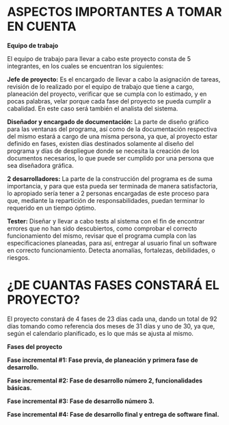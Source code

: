 # ASPECTOS IMPORTANTES A TOMAR EN CUENTA

**Equipo de trabajo**

El equipo de trabajo para llevar a cabo este proyecto consta de 5 integrantes, en los cuales se encuentran los siguientes:

**Jefe de proyecto:** Es el encargado de llevar a cabo la asignación de tareas, revisión de lo realizado por el equipo de trabajo que tiene a cargo, planeación del proyecto, verificar que se cumpla con lo estimado, y en pocas palabras, velar porque cada fase del proyecto se pueda cumplir a cabalidad. En este caso será también el analista del sistema.

**Diseñador y encargado de documentación:**  La parte de diseño gráfico para las ventanas del programa, así como de la documentación respectiva del mismo estará a cargo de una misma persona, ya que, al proyecto estar definido en fases, existen días destinados solamente al diseño del programa y días de despliegue donde se necesita la creación de los documentos necesarios, lo que puede ser cumplido por una persona que sea diseñadora gráfica.

**2 desarrolladores:** La parte de la construcción del programa es de suma importancia, y para que esta pueda ser terminada de manera satisfactoria, lo apropiado sería tener a 2 personas encargadas de este proceso para que, mediante la repartición de responsabilidades, puedan terminar lo requerido en un tiempo óptimo.

**Tester:** Diseñar y llevar a cabo tests al sistema con el fin de encontrar errores que no han sido descubiertos, como comprobar el correcto funcionamiento del mismo, revisar que el programa cumpla con las especificaciones planeadas, para así, entregar al usuario final un software en correcto funcionamiento. Detecta anomalías, fortalezas, debilidades, o riesgos.

# ¿DE CUANTAS FASES CONSTARÁ EL PROYECTO?

El proyecto constará de 4 fases de 23 días cada una, dando un total de 92 días tomando como referencia dos meses de 31 días y uno de 30, ya que, según el calendario planificado, es lo que más se ajusta al mismo.

**Fases del proyecto**

**Fase incremental #1: Fase previa, de planeación y primera fase de desarrollo.**

**Fase incremental #2: Fase de desarrollo número 2, funcionalidades básicas.**

**Fase incremental #3: Fase de desarrollo número 3.**

**Fase incremental #4: Fase de desarrollo final y entrega de software final.**

